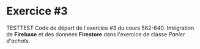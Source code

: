 # Exercice #3
TESTTEST
Code de départ de l'exercice #3 du cours 582-640.
Intégration de **Firebase** et des données **Firestore** dans l'exercice de classe *Panier d'achats*.